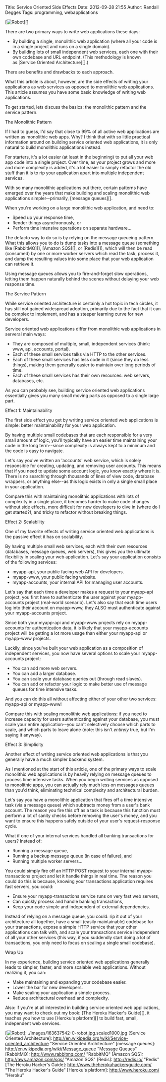 Title: Service Oriented Side Effects
Date: 2012-09-28 21:55
Author: Randall Degges
Tags: programming, webapplications


[![Robot][]][]

There are two primary ways to write web applications these days:

-   By building a single, monolithic web application (where all your code is in
    a single project and runs on a single domain).
-   By building lots of small independent web services, each one with their own
    codebase and URL endpoint. (This methodology is known as [Service Oriented
    Architecture][].)

There are benefits and drawbacks to each approach.

What this article is about, however, are the side effects of writing your
applications as web services as opposed to monolithic web applications. This
article assumes you have some basic knowledge of writing web applications.

To get started, lets discuss the basics: the monolithic pattern and the service
pattern.

The Monolithic Pattern

If I had to guess, I'd say that close to 99% of all active web applications are
written as monolithic web apps. Why? I think that with so little practical
information around on building service oriented web applications, it is only
natural to build monolithic applications instead.

For starters, it's a lot easier (at least in the beginning) to put all your web
app code into a single project. Over time, as your project grows and more and
more complexity is added, it's a lot easier to simply refactor the old stuff
than it is to rip your application apart into multiple independent services.

With so many monolithic applications out there, certain patterns have emerged
over the years that make building and scaling monolithic web applications
simpler--primarily, [message queues][].

When you're working on a large monolithic web application, and need to:

-   Speed up your response time,
-   Render things asynchronously, or
-   Perform time intensive operations on separate hardware...

The defacto way to do so is by relying on the message queueing pattern. What
this allows you to do is dump tasks into a message queue (something
like [RabbitMQ][], [Amazon SQS][], or [Redis][]), which will then be read
(consumed) by one or more worker servers which read the task, process it, and
dump the resulting values into some place that your web application can retrieve
it.

Using message queues allows you to fire-and-forget slow operations, letting them
happen naturally behind the scenes without delaying your web response time.

The Service Pattern

While service oriented architecture is certainly a hot topic in tech circles, it
has still not gained widespread adoption, primarily due to the fact that it can
be complex to implement, and has a steeper learning curve for new developers.

Service oriented web applications differ from monolithic web applications in
serveral main ways:

-   They are composed of multiple, small, independent services (think: www, api,
    accounts, portal).
-   Each of these small services talks via HTTP to the other services.
-   Each of these small services has less code in it (since they do less
    things), making them generally easier to maintain over long periods of time.
-   Each of these small services has their own resources: web servers,
    databases, etc.

As you can probably see, building service oriented web applications essentially
gives you many small moving parts as opposed to a single large part.

Effect 1: Maintainability

The first side effect you get by writing service oriented web applications is
simple: better maintainability for your web application.

By having multiple small codebases that are each responsible for a very small
amount of logic, you'll typically have an easier time maintaining your code in
the long term--since complexity is always kept to a minimum and the code is easy
to navigate.

Let's say you've written an 'accounts' web service, which is solely responsible
for creating, updating, and removing user accounts. This means that if you need
to update some account logic, you know exactly where it is. There is no
searching through thousands of lines of view code, database wrappers, or
anything else--as this logic exists in only a single small place in your
application.

Compare this with maintaining monolithic applications with lots of complexity in
a single place, it becomes harder to make code changes without side effects,
more difficult for new developers to dive in (where do I get started?), and
tricky to refactor without breaking things.

Effect 2: Scalability

One of my favorite effects of writing service oriented web applications is the
passive effect it has on scalability.

By having multiple small web services, each with their own resources (databases,
message queues, web servers), this gives you the ultimate flexibility in scaling
your web application. Let's say your application consists of the following
services:

-   myapp-api, your public facing web API for developers.
-   myapp-www, your public facing website.
-   myapp-accounts, your internal API for managing user accounts.

Let's say that each time a developer makes a request to your myapp-api project,
you first have to authenticate the user against your myapp-accounts project
(real-world scenario). Let's also say that each time users log into their
account on myapp-www, they ALSO must authenticate against your myapp-accounts
project.

Since both your myapp-api and myapp-www projects rely on myapp-accounts for
authentication data, it is likely that your myapp-accounts project will be
getting a lot more usage than either your myapp-api or myapp-www projects.

Luckily, since you've built your web application as a composition of independent
services, you now have several options to scale your myapp-accounts project:

-   You can add more web servers.
-   You can add a larger database.
-   You can scale your database queries out (through read slaves).
-   You can add or refactor your logic to make better use of message queues for
    time intensive tasks.

And you can do this all without affecting either of your other two services:
myapp-api or myapp-www!

Compare this with scaling monolithic web applications: if you need to increase
capacity for users authenticating against your database, you must scale your
entire application--you can't selectively choose which parts to scale, and which
parts to leave alone (note: this isn't *entirely* true, but I'm saying it
anyway).

Effect 3: Simplicity

Another effect of writing service oriented web applications is that you
generally have a much simpler backend system.

As I mentioned at the start of this article, one of the primary ways to scale
monolithic web applications is by heavily relying on message queues to process
time intensive tasks. When you begin writing services as opposed to monolithic
apps, you can actually rely much less on messages queues than you'd think,
eliminating technical complexity and architectural burden.

Let's say you have a monolithic application that fires off a time intensive task
(via a message queue) which subtracts money from a user's bank account. The
reason you fire this off as a task is because this function must perform a lot
of sanity checks before removing the user's money, and you want to ensure this
happens safely outside of your user's request-response cycle.

What if one of your internal services handled all banking transactions for
users? Instead of:

-   Running a message queue,
-   Running a backup message queue (in case of failure), and
-   Running multiple worker servers...

You could simply fire off an HTTP POST request to your internal
myapp-transactions project and let it handle things in real time. The reason you
could do this is because, knowing your transactions application requires fast
servers, you could:

-   Ensure your myapp-transactions service runs on very fast web servers,
-   Can quickly process and handle banking transactions,
-   Keep your code simple and independent of external dependencies.

Instead of relying on a message queue, you could: rip it out of your
architecture all together, have a small (easily maintainable) codebase for your
transactions, expose a simple HTTP service that your other applications can talk
with, and scale your transactions service independent of all your other services
(this way, if you suddendly start doing a lot of transactions, you only need to
focus on scaling a single small codebase).

Wrap Up

In my experience, building service oriented web applications generally leads to
simpler, faster, and more scalable web applications. Without realizing it, you
can:

-   Make maintaining and expanding your codebase easier.
-   Lower the bar for new developers.
-   Make scaling your application a simple process.
-   Reduce architectural overhead and complexity.

Also: if you're at all interested in building service oriented web applications,
you may want to check out my book: [The Heroku Hacker's Guide][], it teaches you
how to use [Heroku's platform][] to build fast, small, independent web services.

  [Robot]: http://getfile9.posterous.com/getfile/files.posterous.com/temp-2012-09-28/oDAFdAIiGdoojJafjmlazCpdaovvyjopdAwbBijHEppccBGuhhpIhxayuvbJ/robot.jpg.scaled696.jpg
  [![Robot][]]: ./images/163637542-0-robot.jpg.scaled1000.jpg
  [Service Oriented Architecture]: http://en.wikipedia.org/wiki/Service-oriented_architecture
    "Service Oriented Architecture"
  [message queues]: http://en.wikipedia.org/wiki/Message_queue "Message Queues"
  [RabbitMQ]: http://www.rabbitmq.com/ "RabbitMQ"
  [Amazon SQS]: http://aws.amazon.com/sqs/ "Amazon SQS"
  [Redis]: http://redis.io/ "Redis"
  [The Heroku Hacker's Guide]: http://www.theherokuhackersguide.com/
    "The Heroku Hacker's Guide"
  [Heroku's platform]: http://www.heroku.com/ "Heroku"
